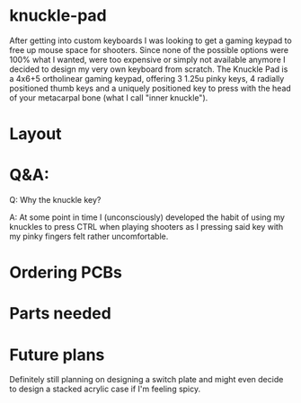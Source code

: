 # knuckle-pad

After getting into custom keyboards I was looking to get a gaming keypad to free up mouse space for shooters. Since none of the possible options were 100% what I wanted, were too expensive or simply not available anymore I decided to design my very own keyboard from scratch.
The Knuckle Pad is a 4x6+5 ortholinear gaming keypad, offering 3 1.25u pinky keys, 4 radially positioned thumb keys and a uniquely positioned key to press with the head of your metacarpal bone (what I call "inner knuckle").

# Layout


# Q&A:

Q: Why the knuckle key?

A: At some point in time I (unconsciously) developed the habit of using my knuckles to press CTRL when playing shooters as I pressing said key with my pinky fingers felt rather uncomfortable.


[//]: # (Q: How am I gonna flame my team mates with half a keyboard?)

[//]: # (Why the hell do you still use the in-game text chat?)

# Ordering PCBs

# Parts needed

# Future plans
Definitely still planning on designing a switch plate and might even decide to design a stacked acrylic case if I'm feeling spicy.
